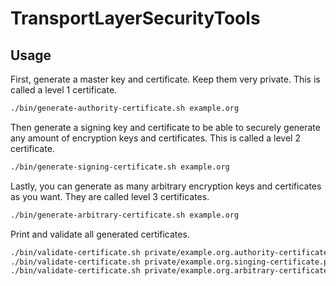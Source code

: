 # TransportLayerSecurityTools

## Usage

First, generate a master key and certificate. Keep them very private. This is called a level 1 certificate. 

```sh
./bin/generate-authority-certificate.sh example.org
```

Then generate a signing key and certificate to be able to securely generate any amount of encryption keys and certificates. This is called a level 2 certificate.

```sh
./bin/generate-signing-certificate.sh example.org
```

Lastly, you can generate as many arbitrary encryption keys and certificates as you want. They are called level 3 certificates.

```sh
./bin/generate-arbitrary-certificate.sh example.org
```

Print and validate all generated certificates.

```sh
./bin/validate-certificate.sh private/example.org.authority-certificate.pem
./bin/validate-certificate.sh private/example.org.singing-certificate.pem
./bin/validate-certificate.sh private/example.org.arbitrary-certificate.pem
```
